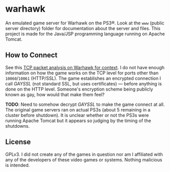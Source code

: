 # warhawk
An emulated game server for Warhawk on the PS3®. Look at the `www` (public server directory) folder for documentation about the server and files. This project is made for the Java/JSP programming language running on Apache Tomcat.

## How to Connect
See this [TCP packet analysis on Warhawk for context](https://github.com/JonHypersomniac/warhawk/blob/master/docs/warhawk-tcp-packet-analysis.txt). I do not have enough information on how the game works on the TCP level for ports other than `10060`/`10061` (HTTP/SSL). The game establishes an encrypted connection I call *GAYSSL* (not standard SSL, but uses certificates) — before anything is done on the HTTP level. Someone's encryption scheme being publicly known as gay, how would that make them feel?

**TODO**: Need to somehow decrypt *GAYSSL* to make the game connect at all. The original game servers ran on actual PS3s (about 5 remaining in a cluster before shutdown). It is unclear whether or not the PS3s were running Apache Tomcat but it appears so judging by the timing of the shutdowns.

## License
GPLv3. I did not create any of the games in question nor am I affiliated with any of the developers of these video games or systems. Nothing malicious is intended.

